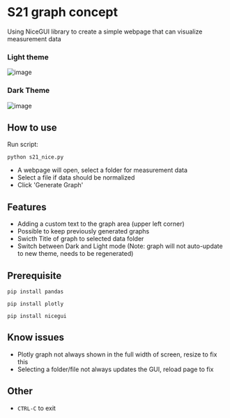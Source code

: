 # S21 graph concept
Using NiceGUI library to create a simple webpage that can visualize measurement data
### Light theme
![image](https://github.com/KillalotX/s21_graph/assets/101448966/3b2d524f-6885-47a4-8ae5-fb63688455da)
### Dark Theme
![image](https://github.com/KillalotX/s21_graph/assets/101448966/19a72e27-4a01-402b-8778-2f5a7babd9a7)

## How to use
Run script:

`python s21_nice.py`

- A webpage will open, select a folder for measurement data
- Select a file if data should be normalized
- Click 'Generate Graph'

## Features
- Adding a custom text to the graph area (upper left corner)
- Possible to keep previously generated graphs
- Swicth Title of graph to selected data folder
- Switch between Dark and Light mode (Note: graph will not auto-update to new theme, needs to be regenerated)

## Prerequisite
`pip install pandas`

`pip install plotly`

`pip install nicegui`

## Know issues
- Plotly graph not always shown in the full width of screen, resize to fix this
- Selecting a folder/file not always updates the GUI, reload page to fix 

## Other
- `CTRL-C` to exit
